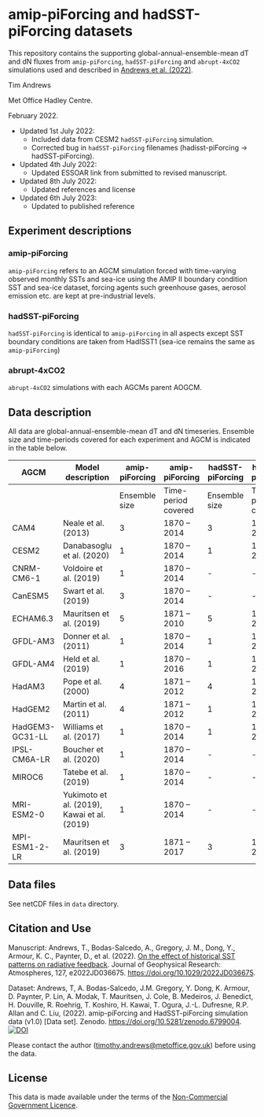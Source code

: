 # amip-piForcing and hadSST-piForcing datasets

This repository contains the supporting global-annual-ensemble-mean dT and dN fluxes from `amip-piForcing`, `hadSST-piForcing` and `abrupt-4xCO2` simulations used and described in [Andrews et al. (2022)](https://doi.org/10.1029/2022JD036675).

Tim Andrews

Met Office Hadley Centre.

February 2022.

* Updated 1st July 2022:
	- Included data from CESM2 `hadSST-piForcing` simulation.
	- Corrected bug in `hadSST-piForcing` filenames (hadisst-piForcing -> hadSST-piForcing).
* Updated 4th July 2022:
	- Updated ESSOAR link from submitted to revised manuscript.
* Updated 8th July 2022:
	- Updated references and license
* Updated 6th July 2023:
	- Updated to published reference

## Experiment descriptions

### amip-piForcing

`amip-piForcing` refers to an AGCM simulation forced with time-varying observed monthly SSTs and sea-ice using the AMIP II boundary condition SST and sea-ice dataset, forcing agents such greenhouse gases, aerosol emission etc. are kept at pre-industrial levels.

### hadSST-piForcing

`hadSST-piForcing` is identical to `amip-piForcing` in all aspects except SST boundary conditions are taken from HadISST1 (sea-ice remains the same as `amip-piForcing`)

### abrupt-4xCO2

`abrupt-4xCO2` simulations with each AGCMs parent AOGCM.

## Data description

All data are global-annual-ensemble-mean dT and dN timeseries. Ensemble size and time-periods covered for each experiment and AGCM is indicated in the table below.

| AGCM | Model description | amip-piForcing | amip-piForcing | hadSST-piForcing | hadSST-piForcing |
| --- | --- | --- | --- | --- | --- |
| | | Ensemble size | Time-period covered | Ensemble size | Time-period covered |
| CAM4 | Neale et al. (2013) | 3 | 1870 – 2014 | 3 | 1870 – 2014 |
| CESM2 | Danabasoglu et al. (2020) | 1 | 1870 – 2014 | 1 | 1870 – 2015 |
| CNRM-CM6-1 | Voldoire et al. (2019) | 1 | 1870 – 2014 | - | - |
| CanESM5 | Swart et al. (2019) | 3 | 1870 – 2014 |	- | - |
| ECHAM6.3 | Mauritsen et al. (2019) | 5 | 1871 – 2010 | 5 | 1871 – 2015 |
| GFDL-AM3 | Donner et al. (2011) | 1 | 1870 – 2014 | 1 | 1870 – 2014 |
| GFDL-AM4 | Held et al. (2019) | 1 | 1870 – 2016 | 1 | 1870 – 2016 |
| HadAM3 | Pope et al. (2000) | 4 | 1871 – 2012 | 4 | 1871 – 2012 |
| HadGEM2 | Martin et al. (2011) | 4 | 1871 – 2012	 | 1 | 1871 – 2012 |
| HadGEM3-GC31-LL | Williams et al. (2017) | 1 | 1870 – 2014 | 1 | 1871 – 2016 |
| IPSL-CM6A-LR | Boucher et al. (2020) | 1 | 1870 – 2014 | - | - |
| MIROC6 | Tatebe et al. (2019) | 1 | 1870 – 2014 | - | - |
| MRI-ESM2-0 | Yukimoto et al. (2019), Kawai et al. (2019) | 1 | 1870 – 2014 | - | - |
| MPI-ESM1-2-LR | Mauritsen et al. (2019) |	3  | 1871 – 2017 | 3 | 1871 – 2017 |


## Data files

See netCDF files in `data` directory.

## Citation and Use

Manuscript:  Andrews, T., Bodas-Salcedo, A., Gregory, J. M., Dong, Y., Armour, K. C., Paynter, D., et al. (2022). [On the effect of historical SST patterns on radiative feedback](https://doi.org/10.1029/2022JD036675). Journal of Geophysical Research: Atmospheres, 127, e2022JD036675. https://doi.org/10.1029/2022JD036675. 

Dataset: Andrews, T, A. Bodas-Salcedo, J.M. Gregory, Y. Dong, K. Armour, D. Paynter, P. Lin, A. Modak, T. Mauritsen, J. Cole, B. Medeiros, J. Benedict, H. Douville, R. Roehrig, T. Koshiro, H. Kawai, T. Ogura, J.-L. Dufresne, R.P. Allan and C. Liu, (2022). amip-piForcing and HadSST-piForcing simulation data (v1.0) [Data set]. Zenodo. https://doi.org/10.5281/zenodo.6799004.
[![DOI](https://zenodo.org/badge/DOI/10.5281/zenodo.6799004.svg)](https://doi.org/10.5281/zenodo.6799004)

Please contact the author (timothy.andrews@metoffice.gov.uk) before using the data.

## License

This data is made available under the terms of the [Non-Commercial Government Licence](https://www.nationalarchives.gov.uk/doc/non-commercial-government-licence/version/2/).
